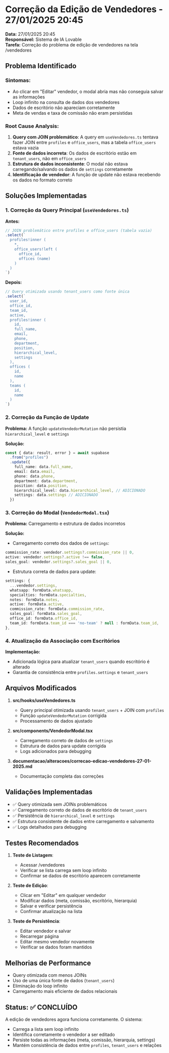 
# Correção da Edição de Vendedores - 27/01/2025 20:45

**Data:** 27/01/2025 20:45  
**Responsável:** Sistema de IA Lovable  
**Tarefa:** Correção do problema de edição de vendedores na tela /vendedores

## Problema Identificado

### Sintomas:
- Ao clicar em "Editar" vendedor, o modal abria mas não conseguia salvar as informações
- Loop infinito na consulta de dados dos vendedores
- Dados de escritório não apareciam corretamente
- Meta de vendas e taxa de comissão não eram persistidas

### Root Cause Analysis:
1. **Query com JOIN problemático**: A query em `useVendedores.ts` tentava fazer JOIN entre `profiles` e `office_users`, mas a tabela `office_users` estava vazia
2. **Fonte de dados incorreta**: Os dados de escritório estão em `tenant_users`, não em `office_users`
3. **Estrutura de dados inconsistente**: O modal não estava carregando/salvando os dados de `settings` corretamente
4. **Identificação de vendedor**: A função de update não estava recebendo os dados no formato correto

## Soluções Implementadas

### 1. Correção da Query Principal (`useVendedores.ts`)

**Antes:**
```typescript
// JOIN problemático entre profiles e office_users (tabela vazia)
.select(`
  profiles!inner (
    *,
    office_users!left (
      office_id,
      offices (name)
    )
  )
`)
```

**Depois:**
```typescript
// Query otimizada usando tenant_users como fonte única
.select(`
  user_id,
  office_id,
  team_id,
  active,
  profiles!inner (
    id,
    full_name,
    email,
    phone,
    department,
    position,
    hierarchical_level,
    settings
  ),
  offices (
    id,
    name
  ),
  teams (
    id,
    name
  )
`)
```

### 2. Correção da Função de Update

**Problema:** A função `updateVendedorMutation` não persistia `hierarchical_level` e `settings`

**Solução:**
```typescript
const { data: result, error } = await supabase
  .from("profiles")
  .update({
    full_name: data.full_name,
    email: data.email,
    phone: data.phone,
    department: data.department,
    position: data.position,
    hierarchical_level: data.hierarchical_level, // ADICIONADO
    settings: data.settings // ADICIONADO
  })
```

### 3. Correção do Modal (`VendedorModal.tsx`)

**Problema:** Carregamento e estrutura de dados incorretos

**Solução:**
- Carregamento correto dos dados de `settings`:
```typescript
commission_rate: vendedor.settings?.commission_rate || 0,
active: vendedor.settings?.active !== false,
sales_goal: vendedor.settings?.sales_goal || 0,
```

- Estrutura correta de dados para update:
```typescript
settings: {
  ...vendedor.settings,
  whatsapp: formData.whatsapp,
  specialties: formData.specialties,
  notes: formData.notes,
  active: formData.active,
  commission_rate: formData.commission_rate,
  sales_goal: formData.sales_goal,
  office_id: formData.office_id,
  team_id: formData.team_id === 'no-team' ? null : formData.team_id,
},
```

### 4. Atualização da Associação com Escritórios

**Implementação:**
- Adicionada lógica para atualizar `tenant_users` quando escritório é alterado
- Garantia de consistência entre `profiles.settings` e `tenant_users`

## Arquivos Modificados

1. **src/hooks/useVendedores.ts**
   - Query principal otimizada usando `tenant_users` + JOIN com `profiles`
   - Função `updateVendedorMutation` corrigida
   - Processamento de dados ajustado

2. **src/components/VendedorModal.tsx**
   - Carregamento correto de dados de `settings`
   - Estrutura de dados para update corrigida
   - Logs adicionados para debugging

3. **documentacao/alteracoes/correcao-edicao-vendedores-27-01-2025.md**
   - Documentação completa das correções

## Validações Implementadas

- ✅ Query otimizada sem JOINs problemáticos
- ✅ Carregamento correto de dados de escritório de `tenant_users`
- ✅ Persistência de `hierarchical_level` e `settings`
- ✅ Estrutura consistente de dados entre carregamento e salvamento
- ✅ Logs detalhados para debugging

## Testes Recomendados

1. **Teste de Listagem**:
   - Acessar /vendedores
   - Verificar se lista carrega sem loop infinito
   - Confirmar se dados de escritório aparecem corretamente

2. **Teste de Edição**:
   - Clicar em "Editar" em qualquer vendedor
   - Modificar dados (meta, comissão, escritório, hierarquia)
   - Salvar e verificar persistência
   - Confirmar atualização na lista

3. **Teste de Persistência**:
   - Editar vendedor e salvar
   - Recarregar página
   - Editar mesmo vendedor novamente
   - Verificar se dados foram mantidos

## Melhorias de Performance

- Query otimizada com menos JOINs
- Uso de uma única fonte de dados (`tenant_users`)
- Eliminação do loop infinito
- Carregamento mais eficiente de dados relacionais

## Status: ✅ CONCLUÍDO

A edição de vendedores agora funciona corretamente. O sistema:
- Carrega a lista sem loop infinito
- Identifica corretamente o vendedor a ser editado
- Persiste todas as informações (meta, comissão, hierarquia, settings)
- Mantém consistência de dados entre `profiles`, `tenant_users` e relações
